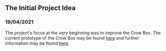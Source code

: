 ## The Initial Project Idea
### 19/04/2021 

The project's focus at the very beginning was to improve the Crow Box. The current prototype of the Crow Box may be found [here](https://www.youtube.com/watch?v=jcp_FWfYtLY&ab_channel=CrowBoxOfficial) and further information may be found [here](http://www.thecrowbox.com/).



